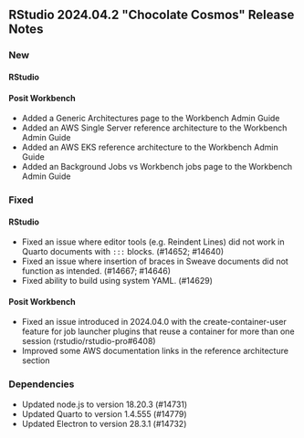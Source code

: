 ## RStudio 2024.04.2 "Chocolate Cosmos" Release Notes


### New

#### RStudio

#### Posit Workbench

- Added a Generic Architectures page to the Workbench Admin Guide <i class="bi bi-info-circle-fill" title="Documentation change since last release/patch."></i>
- Added an AWS Single Server reference architecture to the Workbench Admin Guide <i class="bi bi-info-circle-fill" title="Documentation change since last release/patch."></i>
- Added an AWS EKS reference architecture to the Workbench Admin Guide <i class="bi bi-info-circle-fill" title="Documentation change since last release/patch."></i>
- Added an Background Jobs vs Workbench jobs page to the Workbench Admin Guide <i class="bi bi-info-circle-fill" title="Documentation change since last release/patch."></i>


### Fixed

#### RStudio

- Fixed an issue where editor tools (e.g. Reindent Lines) did not work in Quarto documents with `:::` blocks. (#14652; #14640)
- Fixed an issue where insertion of braces in Sweave documents did not function as intended. (#14667; #14646)
- Fixed ability to build using system YAML. (#14629)
  
#### Posit Workbench

- Fixed an issue introduced in 2024.04.0 with the create-container-user feature for job launcher plugins that reuse a container for more than one session (rstudio/rstudio-pro#6408)
- Improved some AWS documentation links in the reference architecture section <i class="bi bi-info-circle-fill" title="Documentation change since last release/patch."></i>

### Dependencies

- Updated node.js to version 18.20.3 (#14731)
- Updated Quarto to version 1.4.555 (#14779)
- Updated Electron to version 28.3.1 (#14732)
